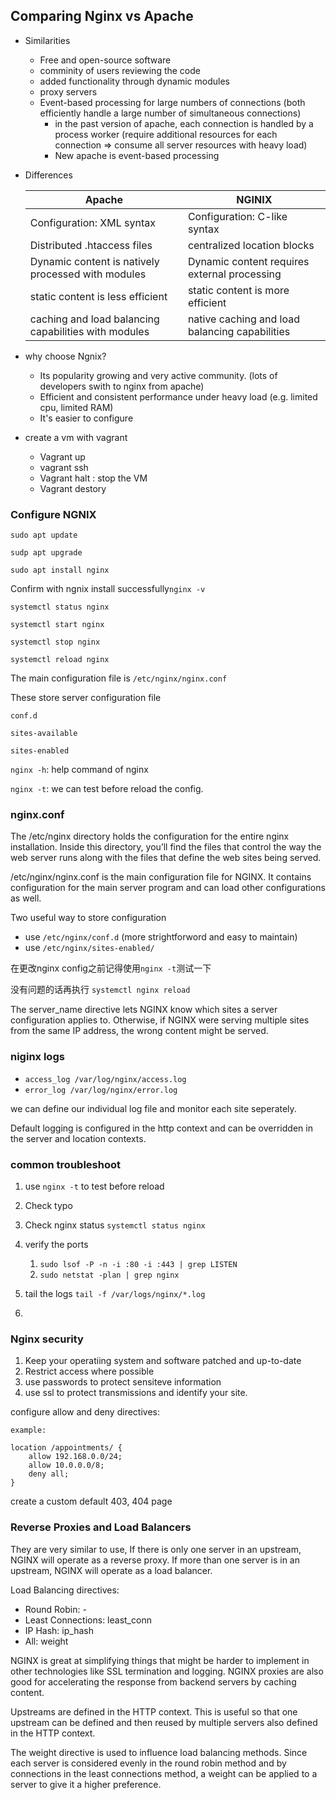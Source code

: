 ## Comparing Nginx vs Apache

- Similarities

  - Free and open-source software
  - comminity of users reviewing the code
  - added functionality through dynamic modules
  - proxy servers
  - Event-based processing for large numbers of connections (both efficiently handle a large number of simultaneous connections)
    - in the past version of apache, each connection is handled by a process worker (require additional resources for each connection => consume all server resources with heavy load)
    - New apache is event-based processing

- Differences

  | Apache                                               | NGINIX                                         |
  | ---------------------------------------------------- | ---------------------------------------------- |
  | Configuration: XML syntax                            | Configuration: C-like syntax                   |
  | Distributed .htaccess files                          | centralized location blocks                    |
  | Dynamic content is natively processed with modules   | Dynamic content requires external processing   |
  | static content is less efficient                     | static content is more efficient               |
  | caching and load balancing capabilities with modules | native caching and load balancing capabilities |

  

- why choose Ngnix?

  - Its popularity growing and very active community. (lots of developers swith to nginx from apache)
  - Efficient and consistent performance under heavy load (e.g. limited cpu, limited RAM)
  - It's easier to configure

  

- create a vm with vagrant

  - Vagrant up
  - vagrant ssh
  - Vagrant halt : stop the VM
  - Vagrant destory



### Configure NGNIX

`sudo apt update`

`sudp apt upgrade`

`sudo apt install nginx`

Confirm with ngnix install successfully`nginx -v`

`systemctl status nginx`

`systemctl start nginx`

`systemctl stop nginx`

`systemctl reload nginx`



The main configuration file is `/etc/nginx/nginx.conf`

These store server configuration file

`conf.d`

`sites-available`

`sites-enabled`



`nginx -h`: help command of nginx

`nginx -t`: we can test before reload the config.  



### nginx.conf

The /etc/nginx directory holds the configuration for the entire nginx installation. Inside this directory, you’ll find the files that control the way the web server runs along with the files that define the web sites being served.

/etc/nginx/nginx.conf is the main configuration file for NGINX. It contains configuration for the main server program and can load other configurations as well.



Two useful way to store configuration

- use `/etc/nginx/conf.d` (more strightforword and easy to maintain)
- use `/etc/nginx/sites-enabled/`

在更改nginx config之前记得使用`nginx -t`测试一下

没有问题的话再执行 `systemctl nginx reload`



The server_name directive lets NGINX know which sites a server configuration applies to. Otherwise, if NGINX were serving multiple sites from the same IP address, the wrong content might be served.

### niginx logs

- `access_log /var/log/nginx/access.log`
- `error_log /var/log/nginx/error.log`

we can define our individual log file and monitor each site seperately.

Default logging is configured in the http context and can be overridden in the server and location contexts.

### common troubleshoot

1. use `nginx -t` to test before reload
2. Check typo
3. Check nginx status `systemctl status nginx`
4. verify the ports
   1. `sudo lsof -P -n -i :80 -i :443 | grep LISTEN `
   2. `sudo netstat -plan | grep nginx`

5. tail the logs `tail -f /var/logs/nginx/*.log`
6. 





### Nginx security

1. Keep your operatiing system and software patched and up-to-date
2. Restrict access where possible
3. use passwords to protect sensiteve information
4. use ssl to protect transmissions and identify your site.



configure allow and deny directives:

```
example:

location /appointments/ {
	allow 192.168.0.0/24;
	allow 10.0.0.0/8;
	deny all;
}
```



create a custom default 403, 404 page





### Reverse Proxies and Load Balancers

They are very similar to use, If there is only one server in an upstream, NGINX will operate as a reverse proxy. If more than one server is in an upstream, NGINX will operate as a load balancer.

Load Balancing directives:

- Round Robin: -
- Least Connections: least_conn
- IP Hash: ip_hash
- All: weight

NGINX is great at simplifying things that might be harder to implement in other technologies like SSL termination and logging. NGINX proxies are also good for accelerating the response from backend servers by caching content.



Upstreams are defined in the HTTP context. This is useful so that one upstream can be defined and then reused by multiple servers also defined in the HTTP context.



The weight directive is used to influence load balancing methods. Since each server is considered evenly in the round robin method and by connections in the least connections method, a weight can be applied to a server to give it a higher preference.